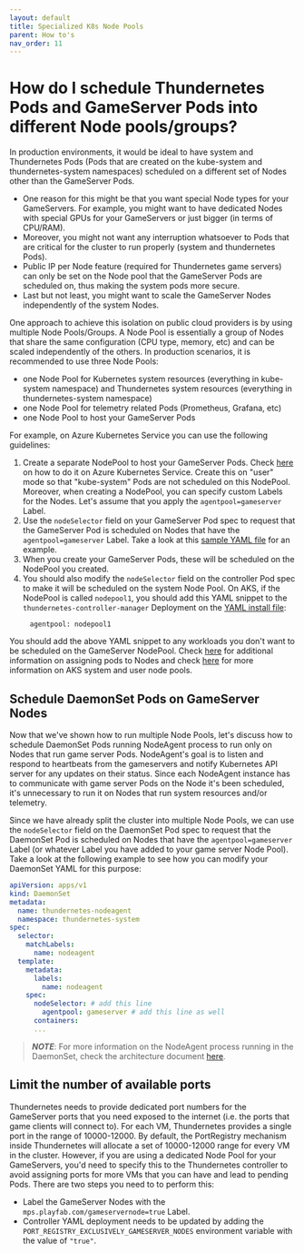 ```yaml
---
layout: default
title: Specialized K8s Node Pools
parent: How to's
nav_order: 11
---
```


# How do I schedule Thundernetes Pods and GameServer Pods into different Node pools/groups?

In production environments, it would be ideal to have system and Thundernetes Pods (Pods that are created on the kube-system and thundernetes-system namespaces) scheduled on a different set of Nodes other than the GameServer Pods.
- One reason for this might be that you want special Node types for your GameServers. For example, you might want to have dedicated Nodes with special GPUs for your GameServers or just bigger (in terms of CPU/RAM).
- Moreover, you might not want any interruption whatsoever to Pods that are critical for the cluster to run properly (system and thundernetes Pods). 
- Public IP per Node feature (required for Thundernetes game servers) can only be set on the Node pool that the GameServer Pods are scheduled on, thus making the system pods more secure.
- Last but not least, you might want to scale the GameServer Nodes independently of the system Nodes.

One approach to achieve this isolation on public cloud providers is by using multiple Node Pools/Groups. A Node Pool is essentially a group of Nodes that share the same configuration (CPU type, memory, etc) and can be scaled independently of the others. In production scenarios, it is recommended to use three Node Pools:

- one Node Pool for Kubernetes system resources (everything in kube-system namespace) and Thundernetes system resources (everything in thundernetes-system namespace)
- one Node Pool for telemetry related Pods (Prometheus, Grafana, etc)
- one Node Pool to host your GameServer Pods

For example, on Azure Kubernetes Service you can use the following guidelines:

1. Create a separate NodePool to host your GameServer Pods. Check [here](https://docs.microsoft.com/azure/aks/use-multiple-node-pools) on how to do it on Azure Kubernetes Service. Create this on "user" mode so that "kube-system" Pods are not scheduled on this NodePool. Moreover, when creating a NodePool, you can specify custom Labels for the Nodes. Let's assume that you apply the ```agentpool=gameserver``` Label.
2. Use the ```nodeSelector``` field on your GameServer Pod spec to request that the GameServer Pod is scheduled on Nodes that have the ```agentpool=gameserver``` Label. Take a look at this [sample YAML file](https://github.com/PlayFab/thundernetes/tree/main/samples/netcore/sample_second_node_pool.yaml) for an example.
3. When you create your GameServer Pods, these will be scheduled on the NodePool you created.
4. You should also modify the ```nodeSelector``` field on the controller Pod spec to make it will be scheduled on the system Node Pool. On AKS, if the NodePool is called ```nodepool1```, you should add this YAML snippet to the ```thundernetes-controller-manager``` Deployment on the [YAML install file](https://github.com/PlayFab/thundernetes/tree/main/installfiles/operator.yaml):

```nodeSelector:
     agentpool: nodepool1
```

You should add the above YAML snippet to any workloads you don't want to be scheduled on the GameServer NodePool. Check [here](https://kubernetes.io/docs/concepts/scheduling-eviction/assign-pod-node/) for additional information on assigning pods to Nodes and check [here](https://docs.microsoft.com/azure/aks/use-system-pools#system-and-user-node-pools) for more information on AKS system and user node pools.

## Schedule DaemonSet Pods on GameServer Nodes

Now that we've shown how to run multiple Node Pools, let's discuss how to schedule DaemonSet Pods running NodeAgent process to run only on Nodes that run game server Pods. NodeAgent's goal is to listen and respond to heartbeats from the gameservers and notify Kubernetes API server for any updates on their status. Since each NodeAgent instance has to communicate with game server Pods on the Node it's been scheduled, it's unnecessary to run it on Nodes that run system resources and/or telemetry.

Since we have already split the cluster into multiple Node Pools, we can use the `nodeSelector` field on the DaemonSet Pod spec to request that the DaemonSet Pod is scheduled on Nodes that have the `agentpool=gameserver` Label (or whatever Label you have added to your game server Node Pool). Take a look at the following example to see how you can modify your DaemonSet YAML for this purpose:

```YAML
apiVersion: apps/v1
kind: DaemonSet
metadata:
  name: thundernetes-nodeagent
  namespace: thundernetes-system
spec:
  selector:
    matchLabels:
      name: nodeagent
  template:
    metadata:
      labels:
        name: nodeagent
    spec:
      nodeSelector: # add this line
        agentpool: gameserver # add this line as well
      containers:
      ...
```

> _**NOTE**_: For more information on the NodeAgent process running in the DaemonSet, check the architecture document [here](../architecture.md#gsdk-integration).

## Limit the number of available ports

Thundernetes needs to provide dedicated port numbers for the GameServer ports that you need exposed to the internet (i.e. the ports that game clients will connect to). For each VM, Thundernetes provides a single port in the range of 10000-12000. By default, the PortRegistry mechanism inside Thundernetes will allocate a set of 10000-12000 range for every VM in the cluster. However, if you are using a dedicated Node Pool for your GameServers, you'd need to specify this to the Thundernetes controller to avoid assigning ports for more VMs that you can have and lead to pending Pods. There are two steps you need to to perform this:
- Label the GameServer Nodes with the ```mps.playfab.com/gameservernode=true``` Label.
- Controller YAML deployment needs to be updated by adding the ```PORT_REGISTRY_EXCLUSIVELY_GAMESERVER_NODES``` environment variable with the value of ```"true"```.

